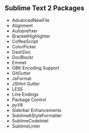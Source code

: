 ## Sublime Text 2 Packages

- AdvancedNewFile
- Alignment
- Autoprefixer
- BracketHighlighter
- CoffeeScript
- ColorPicker
- DashDoc
- DocBlockr
- Emmet
- GBK Encoding Support
- GitGutter
- JsFormat
- JSHint Gutter
- LESS
- Line Endings
- Package Control
- pyV8
- Siderbar Enhancements
- SublimeAStyleFormatter
- SublimeCodeIntel
- SublimeLinter